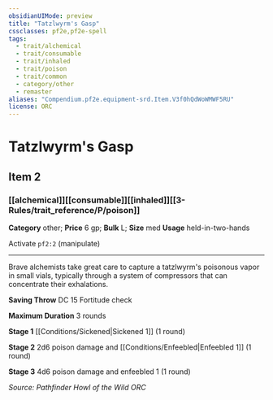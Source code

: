 ```yaml
---
obsidianUIMode: preview
title: "Tatzlwyrm's Gasp"
cssclasses: pf2e,pf2e-spell
tags:
  - trait/alchemical
  - trait/consumable
  - trait/inhaled
  - trait/poison
  - trait/common
  - category/other
  - remaster
aliases: "Compendium.pf2e.equipment-srd.Item.V3f0hQdWoWMWF5RU"
license: ORC
---
```

# Tatzlwyrm's Gasp
## Item 2
### [[alchemical]][[consumable]][[inhaled]][[3-Rules/trait_reference/P/poison]]

**Category** other; 
**Price** 6 gp; 
**Bulk** L; **Size** med
**Usage** held-in-two-hands

Activate `pf2:2` (manipulate)

* * *

Brave alchemists take great care to capture a tatzlwyrm's poisonous vapor in small vials, typically through a system of compressors that can concentrate their exhalations.

**Saving Throw** DC 15 Fortitude check

**Maximum Duration** 3 rounds

**Stage 1** [[Conditions/Sickened|Sickened 1]] (1 round)

**Stage 2** 2d6 poison damage and [[Conditions/Enfeebled|Enfeebled 1]] (1 round)

**Stage 3** 4d6 poison damage and enfeebled 1 (1 round)

*Source: Pathfinder Howl of the Wild*
*ORC*